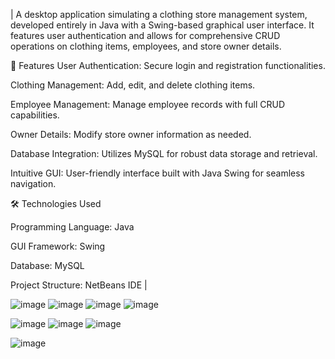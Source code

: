 | A desktop application simulating a clothing store management system, developed entirely in Java with a Swing-based graphical user interface. It features user authentication and allows for comprehensive CRUD operations on clothing items, employees, and store owner details.​

🧾 Features
User Authentication: Secure login and registration functionalities.

Clothing Management: Add, edit, and delete clothing items.

Employee Management: Manage employee records with full CRUD capabilities.

Owner Details: Modify store owner information as needed.

Database Integration: Utilizes MySQL for robust data storage and retrieval.

Intuitive GUI: User-friendly interface built with Java Swing for seamless navigation.​

🛠 Technologies Used

Programming Language: Java

GUI Framework: Swing

Database: MySQL

Project Structure: NetBeans IDE |

![image](https://github.com/Alanmad06/CRUD-Cloths/assets/130498439/65d70016-dc61-469b-b515-3a75f4a6cbd2)
![image](https://github.com/Alanmad06/CRUD-Cloths/assets/130498439/e48880e6-89ef-4e6d-8158-57319c6e807e)
![image](https://github.com/user-attachments/assets/7f5373a2-6d86-442b-b43d-3f7c2cb842ff)
![image](https://github.com/user-attachments/assets/763dff69-c4b9-4956-be19-2be6c33d0c99)

![image](https://github.com/Alanmad06/CRUD-Cloths/assets/130498439/8f046f2b-6634-4e40-9393-9614a0381e9a)
![image](https://github.com/user-attachments/assets/60c0d388-5df0-4edc-ae7f-0c6b7e840884)
![image](https://github.com/user-attachments/assets/a96688de-d907-41e3-93d5-dd99eef08680)

![image](https://github.com/user-attachments/assets/4a5f20d5-0fbe-472f-843d-83315733d932)
